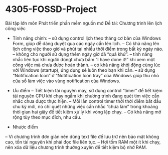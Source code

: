 # 4305-FOSSD-Project
Bài tập lớn môn Phát triển phần mềm nguồn mở
Đề tài: Chương trình lên lịch công việc

* Tính năng chính:
– sử dụng control lịch theo tháng cơ bản của Windows Form, giúp dễ dàng duyệt qua các ngày cần lên lịch.
– Có khả năng lên lịch công việc theo giờ và phút tại nhiều thời điểm trong bất kỳ ngày nào.
– không cho người sử dụng thêm ngày giờ đã “quá khứ”.
– tính năng nhắc liên tục khi người dùngt chưa bấm “I have done it!” khi xem một công việc mà chưa được hoàn thành.
– có khả năng khởi động cùng lúc với Windows (startup), ứng dụng sẽ luôn theo bạn khi cần.
– sử dụng “Notification Icon” ở “Notification Icon tray” của Windows giúp thu nhỏ cửa sổ làm việc vào vùng notification của Windows.

* Ưu điểm
– Tiết kiệm tài nguyên máy, sử dụng control “timer” để tiết kiệm tài nguyên CPU khi chạy ngầm khi chương trình đang quét tìm việc cần nhắc chưa được thực hiện.
– Mỗi lần control timer thới thời điểm bắt đầu chu kỳ mới, nó chỉ quét những việc cần nhắc “chưa làm” trong khoảng thời gian hai giây để tiết kiệm xử lý khi vòng lặp chạy.
– Có khả năng mở rộng tùy theo mục đích, nhu cầu.

* Nhược điểm

– Vì chương trình đơn giản nên dùng text file để lưu trữ nên bảo mật không cao, tốn tài nguyên khi phải đọc file liên tục.
– Hơi tốm RAM một ít khi chạy, nên xóa dữ liệu chương trình thường xuyên để tiết kiệm bộ nhớ RAM.
